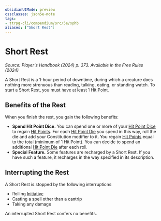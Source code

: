 ```yaml
---
obsidianUIMode: preview
cssclasses: json5e-note
tags:
- ttrpg-cli/compendium/src/5e/xphb
aliases: ["Short Rest"]
---
```

# Short Rest
*Source: Player's Handbook (2024) p. 373. Available in the Free Rules (2024)* 

A Short Rest is a 1-hour period of downtime, during which a creature does nothing more strenuous than reading, talking, eating, or standing watch. To start a Short Rest, you must have at least 1 [Hit Point](Misc%20Files/CLI/rules/variant-rules/hit-points-xphb.md).

## Benefits of the Rest

When you finish the rest, you gain the following benefits:

- **Spend Hit Point Dice.** You can spend one or more of your [Hit Point Dice](Misc%20Files/CLI/rules/variant-rules/hit-point-dice-xphb.md) to regain [Hit Points](Misc%20Files/CLI/rules/variant-rules/hit-points-xphb.md). For each [Hit Point Die](Misc%20Files/CLI/rules/variant-rules/hit-point-dice-xphb.md) you spend in this way, roll the die and add your Constitution modifier to it. You regain [Hit Points](Misc%20Files/CLI/rules/variant-rules/hit-points-xphb.md) equal to the total (minimum of 1 Hit Point). You can decide to spend an additional [Hit Point Die](Misc%20Files/CLI/rules/variant-rules/hit-point-dice-xphb.md) after each roll.  
- **Special Feature.** Some features are recharged by a Short Rest. If you have such a feature, it recharges in the way specified in its description.  

## Interrupting the Rest

A Short Rest is stopped by the following interruptions:

- Rolling [Initiative](Misc%20Files/CLI/rules/variant-rules/initiative-xphb.md)  
- Casting a spell other than a cantrip  
- Taking any damage  

An interrupted Short Rest confers no benefits.